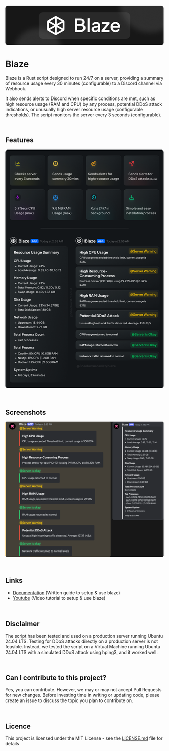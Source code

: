![Blaze](/public/banner.png)

# Blaze
Blaze is a Rust script designed to run 24/7 on a server, providing a summary of resource usage every 30 minutes (configurable) to a Discord channel via Webhook.

It also sends alerts to Discord when specific conditions are met, such as high resource usage (RAM and CPU) by any process, potential DDoS attack indications, or unusually high server resource usage (configurable thresholds). The script monitors the server every 3 seconds (configurable).

<br />

## Features
![Blaze Features](/public/features.png)

<br />

## Screenshots
![Blaze Discord Screenshots](/public/screenshots.png)

<br />

## Links
- [Documentation](https://envix.shadowarcanist.com/docs/monitoring-tools/blaze) (Written guide to setup & use blaze)
- [Youtube]() (Video tutorial to setup & use blaze)

<br />

## Disclaimer 
The script has been tested and used on a production server running Ubuntu 24.04 LTS. Testing for DDoS attacks directly on a production server is not feasible. Instead, we tested the script on a Virtual Machine running Ubuntu 24.04 LTS with a simulated DDoS attack using hping3, and it worked well.

<br />

## Can I contribute to this project?
Yes, you can contribute. However, we may or may not accept Pull Requests for new changes. Before investing time in writing or updating code, please create an issue to discuss the topic you plan to contribute on.

<br />

## Licence
This project is licensed under the MIT License - see the [LICENSE.md](https://github.com/ShadowArcanist/blaze/blob/master/LICENCE) file for details
